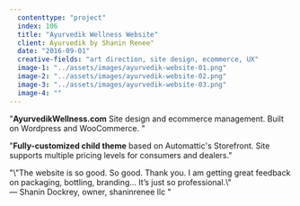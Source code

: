 ```yaml
---
  contenttype: "project"
  index: 106
  title: "Ayurvedik Wellness Website"
  client: Ayurvedik by Shanin Renee"
  date: "2016-09-01"
  creative-fields: "art direction, site design, ecommerce, UX"
  image-1: "../assets/images/ayurvedik-website-01.png"
  image-2: "../assets/images/ayurvedik-website-02.png"
  image-3: "../assets/images/ayurvedik-website-03.png"
  image-4: ""
---
```


<p className=copy_A>"<strong>AyurvedikWellness.com</strong> Site design and ecommerce management. Built on Wordpress and WooCommerce.
"</p>
<p className=copy_B>"<strong>Fully-customized child theme</strong> based on Automattic's Storefront. Site supports multiple pricing levels for consumers and dealers."</p>
<p className=copy_C>"\"The website is so good. So good. Thank you. I am getting great feedback on packaging, bottling, branding… It’s just so professional.\" </br>
— Shanin Dockrey, owner, shaninrenee llc
"</p>
<p className=copy_D></p>
